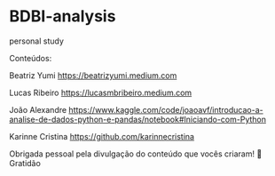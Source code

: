 # BDBI-analysis
personal study

Conteúdos:

Beatriz Yumi https://beatrizyumi.medium.com

Lucas Ribeiro https://lucasmbribeiro.medium.com

João Alexandre https://www.kaggle.com/code/joaoavf/introducao-a-analise-de-dados-python-e-pandas/notebook#Iniciando-com-Python

Karinne Cristina https://github.com/karinnecristina

Obrigada pessoal pela divulgação do conteúdo que vocês criaram! 🌟 Gratidão
